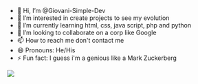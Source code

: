 - 👋 Hi, I’m @Giovani-Simple-Dev
- 👀 I’m interested in create projects to see my evolution
- 🌱 I’m currently learning html, css, java script, php and python
- 💞️ I’m looking to collaborate on a corp like Google
- 📫 How to reach me don't contact me
- 😄 Pronouns: He/His
- ⚡ Fun fact: I guess i'm a genious like a Mark Zuckerberg

![](https://komarev.com/ghpvc/?username=Giovani-Simple-Dev&label=PROFILE+VIEWS&color=262D34)


<!---
Giovani-Simple-Dev/Giovani-Simple-Dev is a ✨ special ✨ repository because its `README.md` (this file) appears on your GitHub profile.
You can click the Preview link to take a look at your changes.
--->
